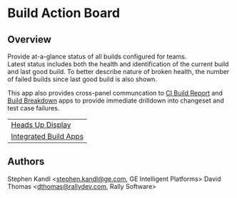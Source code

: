 Build Action Board
==================

## Overview

Provide at-a-glance status of all builds configured for teams.  
Latest status includes both the health and identification of 
the current build and last good build.  To better describe nature
of broken health, the number of failed builds since last good build is 
also shown.

This app also provides cross-panel communcation to [CI Build Report](https://github.com/RallyCommunity/build-dashboard)
and [Build Breakdown](https://github.com/EddieGotherman/BuildBreakdown) apps to provide immediate drilldown into
changeset and test case failures.

<table>
<tr><td><a href="https://raw.github.com/skandl/BuildActionBoard/master/build_action_board-HUD.png">Heads Up Display</td></tr>
<tr><td><a href="https://github.com/skandl/BuildActionBoard/blob/master/build_action_board-Integrated.png">Integrated Build Apps</td></tr>
</table>

## Authors

Stephen Kandl <stephen.kandl@ge.com, GE Intelligent Platforms>
David Thomas <dthomas@rallydev.com, Rally Software>
